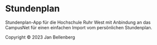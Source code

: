 # Stundenplan
Stundenplan-App für die Hochschule Ruhr West mit Anbindung an das CampusNet für einen einfachen Import vom persönlichen Stundenplan.

Copyright &copy; 2023 Jan Bellenberg